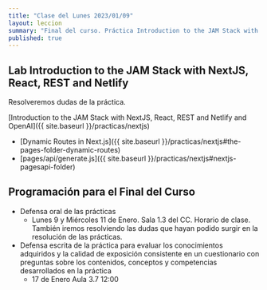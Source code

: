 ```yaml
---
title: "Clase del Lunes 2023/01/09"
layout: leccion
summary: "Final del curso. Práctica Introduction to the JAM Stack with NextJS, React, REST and Netlify"
published: true
---
```


## Lab Introduction to the JAM Stack with NextJS, React, REST and Netlify

Resolveremos dudas de la práctica.

[Introduction to the JAM Stack with NextJS, React, REST and Netlify and OpenAI]({{ site.baseurl }}/practicas/nextjs)

* [Dynamic Routes in Next.js]({{ site.baseurl }}/practicas/nextjs#the-pages-folder-dynamic-routes)
* [pages/api/generate.js]({{ site.baseurl }}/practicas/nextjs#nextjs-pagesapi-folder)

## Programación para el Final del Curso

* Defensa oral de las prácticas 
  * Lunes 9 y Miércoles 11 de Enero. Sala 1.3 del CC. Horario de clase. También iremos resolviendo las dudas que hayan podido surgir en la resolución de las prácticas.
* Defensa escrita de la práctica para evaluar los conocimientos adquiridos y la calidad de exposición consistente en un cuestionario con preguntas sobre los contenidos, conceptos y competencias desarrollados en la práctica
  * 17 de Enero Aula 3.7 12:00

